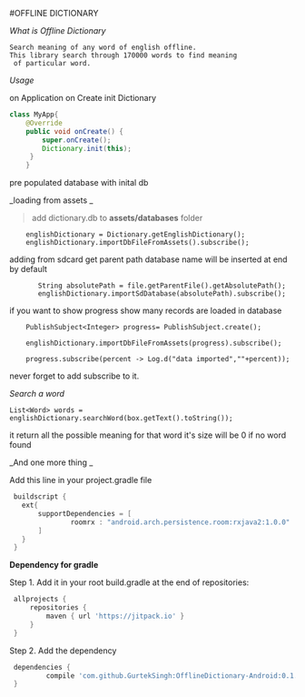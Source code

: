 #OFFLINE DICTIONARY

*What is Offline Dictionary*
   
    Search meaning of any word of english offline. 
    This library search through 170000 words to find meaning 
     of particular word.
     
     
     
  *Usage*   
  
  on Application on Create init Dictionary

 ```java
 class MyApp{
     @Override
     public void onCreate() {
         super.onCreate();
         Dictionary.init(this);
      }
     }
  ```
 
 pre populated database with inital db
 
 _loading from assets _  

 > add dictionary.db to **assets/databases** folder
 
 
        englishDictionary = Dictionary.getEnglishDictionary();
        englishDictionary.importDbFileFromAssets().subscribe();
 
  adding from sdcard  get parent path database name will be inserted at end by
  default
         
         
           String absolutePath = file.getParentFile().getAbsolutePath();
           englishDictionary.importSdDatabase(absolutePath).subscribe();
          
          
   if you want to show progress show many records are loaded in
            database
            
            
        PublishSubject<Integer> progress= PublishSubject.create();

        englishDictionary.importDbFileFromAssets(progress).subscribe();

        progress.subscribe(percent -> Log.d("data imported",""+percent));
        
  never forget to add subscribe to it.
  
 _Search a word_
  
    List<Word> words = englishDictionary.searchWord(box.getText().toString());

  it return all the possible meaning for that word it's 
    size will be 0 if no word found
    
    
  _And one more thing _
  
  Add this line in your project.gradle file 
  
   ```groovy
    buildscript {
      ext{
          supportDependencies = [
                  roomrx : "android.arch.persistence.room:rxjava2:1.0.0"
          ]
      }
    }
  ```
    
  **Dependency for gradle**
  
 Step 1. Add it in your root build.gradle at the end of repositories:
  
   ```groovy
  	allprojects {
  		repositories {
  			maven { url 'https://jitpack.io' }
  		}
  	}
  ```
  	

Step 2. Add the dependency
   
   ```groovy
	dependencies {
	        compile 'com.github.GurtekSingh:OfflineDictionary-Android:0.1.1'
	}
   ```
    
    
    